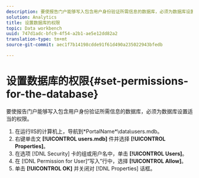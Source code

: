 ```yaml
---
description: 要使报告门户能够写入包含用户身份验证所需信息的数据库，必须为数据库设置适当的权限。
solution: Analytics
title: 设置数据库的权限
topic: Data workbench
uuid: 747d1adc-bfc9-4f54-a2b1-ae5e12dd82a2
translation-type: tm+mt
source-git-commit: aec1f7b14198cdde91f61d490a235022943bfedb

---
```



# 设置数据库的权限{#set-permissions-for-the-database}

要使报告门户能够写入包含用户身份验证所需信息的数据库，必须为数据库设置适当的权限。

1. 在运行IIS的计算机上，导航到\*PortalName*\data\users.mdb。
1. 右键单击文 **[!UICONTROL users.mdb]** 件并选择 **[!UICONTROL Properties]**。
1. 在选项 [!DNL Security] 卡的组或用户名中，单击 **[!UICONTROL Users]**。
1. 在 [!DNL Permission for User]“写入”行中，选择 **[!UICONTROL Allow]**。
1. 单击 **[!UICONTROL OK]** 并关闭对 [!DNL Properties] 话框。
